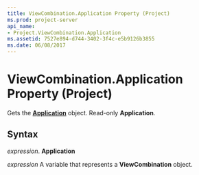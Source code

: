 ```yaml
---
title: ViewCombination.Application Property (Project)
ms.prod: project-server
api_name:
- Project.ViewCombination.Application
ms.assetid: 7527e894-d744-3402-3f4c-e5b9126b3855
ms.date: 06/08/2017
---
```



# ViewCombination.Application Property (Project)

Gets the  **[Application](Project.Application.md)** object. Read-only **Application**.


## Syntax

 _expression_. **Application**

 _expression_ A variable that represents a **ViewCombination** object.


